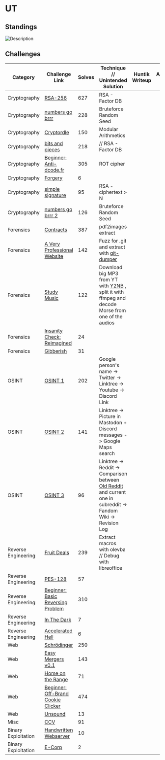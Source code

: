 # UT

## Standings

![Description](./images/Team%20Standings.png)

## Challenges

| Category    | Challenge Link   | Solves | Technique // Unintended Solution    | Huntik Writeup   | Alternative Writeup   |
| ----------- | ---------------  | ------ | ------------ | ---------------- | ---------------------- |
| Cryptography   | [RSA-256](challenges/Cryptography/rsa-256/)    |    627     |   RSA - Factor DB   |           |
| Cryptography   | [numbers go brrr](challenges/Cryptography/numbers-go-brrr/)   |   228      |   Bruteforce Random Seed   |  |
| Cryptography   | [Cryptordle](challenges/Cryptography/cryptordle/)    |    150     |    Modular Arithmetics        |  |
| Cryptography   | [bits and pieces](challenges/Cryptography/bits-and-pieces/)    |   218      |     // RSA - Factor DB |  |
| Cryptography   | [Beginner: Anti-dcode.fr](challenges/Cryptography/beginner-anti-dcodefr/)  | 305        |    ROT cipher        |  |
| Cryptography   | [Forgery](challenges/Cryptography/forgery/)    |    6     |            |  |
| Cryptography   | [simple signature](challenges/Cryptography/simple-signature/)    |   95      |  RSA - ciphertext > N       |  |
| Cryptography   | [numbers go brrr 2](challenges/Cryptography/numbers-go-brrr-2/)    |  126       |  Bruteforce Random Seed  |  |
| Forensics   | [Contracts](challenges/Forensics/contracts/)    |    387     |   pdf2images extract         |           |
| Forensics   | [A Very Professional Website](challenges/Forensics/a-very-professional-website/)    |  142       |   Fuzz for .git and extract with [git-dumper](https://github.com/arthaud/git-dumper) |           |
| Forensics   | [Study Music](challenges/Forensics/study-music/)    |   122      |  Download big MP3 from YT with [Y2NB](https://y2nb.com/en/) , split it with ffmpeg and decode Morse from one of the audios |           |
| Forensics   | [Insanity Check: Reimagined](challenges/Forensics/insanity-check-reimagined/)    |   24      |            |           |
| Forensics   | [Gibberish](challenges/Forensics/gibberish/)    |    31     |            |           |
| OSINT       | [OSINT 1](challenges/Forensics/osint-1/)    |   202      |   Google person's name -> Twitter -> Linktree -> Youtube -> Discord Link     |           |
| OSINT       | [OSINT 2](challenges/Forensics/osint-2/)    |  141       |   Linktree -> Picture in Mastodon + Discord messages -> Google Maps search   |           |
| OSINT       | [OSINT 3](challenges/Forensics/osint-3/)    |    96      |   Linktree -> Reddit -> Comparison between [Old Reddit](https://old.reddit.com/) and current one in subreddit -> Fandom Wiki -> Revision Log     |           |
| Reverse Engineering  | [Fruit Deals](challenges/Reverse%20Engineering/fruit-deals/)    |  239       |  Extract macros with olevba // Debug with libreoffice |           |
| Reverse Engineering  | [PES-128](challenges/Reverse%20Engineering/pes-128/)    |   57      |            |           |
| Reverse Engineering  | [Beginner: Basic Reversing Problem](challenges/Reverse%20Engineering/beginner-basic-reversing-problem/)    |   310      |            |           |
| Reverse Engineering  | [In The Dark](challenges/Reverse%20Engineering/in-the-dark/)    |   7      |            |           |
| Reverse Engineering  | [Accelerated Hell](challenges/Reverse%20Engineering/accelerated-hell/)    | 6        |            |           |
| Web       | [Schrödinger](challenges/Web/schrdinger/)    |   250      |            |           |
| Web       | [Easy Mergers v0.1](challenges/Web/easy-mergers-v01/)    |   143      |            |           |
| Web       | [Home on the Range](challenges/Web/home-on-the-range/)    |   71      |            |           |
| Web       | [Beginner: Off-Brand Cookie Clicker](challenges/Web/beginner-off-brand-cookie-clicker/)    |   474      |            |           |
| Web       | [Unsound](challenges/Web/unsound/)    |   13      |            |           |
| Misc      | [CCV](challenges/Misc/ccv/)   |    91     |            |           |
| Binary Exploitation      | [Handwritten Webserver](challenges/Binary%20Exploitation/handwritten-webserver/)   |    10     |            |           |
| Binary Exploitation      | [E-Corp](challenges/Binary%20Exploitation/e-corp/)   |   2      |            |           |
